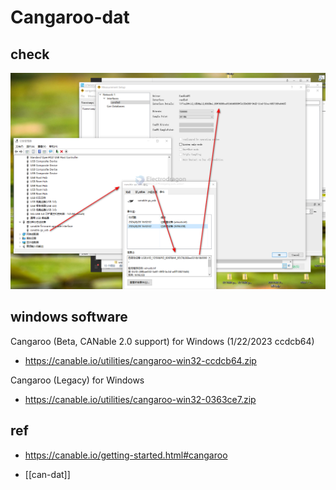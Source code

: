 
# Cangaroo-dat


## check 

![](2024-08-28-16-59-20.png)



## windows software 

Cangaroo (Beta, CANable 2.0 support) for Windows (1/22/2023 ccdcb64)
- https://canable.io/utilities/cangaroo-win32-ccdcb64.zip

Cangaroo (Legacy) for Windows
- https://canable.io/utilities/cangaroo-win32-0363ce7.zip





## ref 

- https://canable.io/getting-started.html#cangaroo


- [[can-dat]]